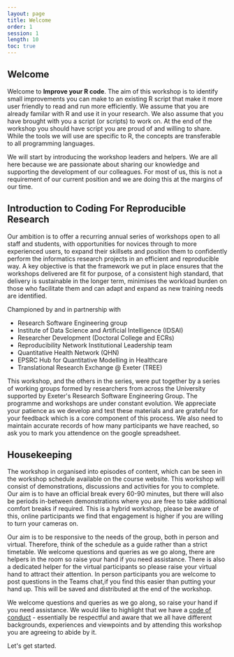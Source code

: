 ```yaml
---
layout: page
title: Welcome
order: 1
session: 1
length: 10
toc: true
---
```


## Welcome

Welcome to **Improve your R code**. The aim of this workshop is to identify small improvements you can make to an existing R script that make it more user friendly to read and run more efficiently. We assume that you are already familar with R and use it in your research. We also assume that you have brought with you a script (or scripts) to work on. At the end of the workshop you should have script you are proud of and willing to share. While the tools we will use are specific to R, the concepts are transferable to all programming languages.

We will start by introducing the workshop leaders and helpers. We are all here because we are passionate about sharing our knowledge and supporting the development of our colleagues. For most of us, this is not a requirement of our current position and we are doing this at the margins of our time.

## Introduction to Coding For Reproducible Research

Our ambition is to offer a recurring annual series of workshops open to all staff and students, with opportunities for novices through to more experienced users, to expand their skillsets and position them to confidently perform the informatics research projects in an efficient and reproducible way. A key objective is that the framework we put in place ensures that the workshops delivered are fit for purpose, of a consistent high standard, that delivery is sustainable in the longer term, minimises the workload burden on those who facilitate them and can adapt and expand as new training needs are identified.

Championed by and in partnership with

- Research Software Engineering group
- Institute of Data Science and Artificial Intelligence (IDSAI)
- Researcher Development (Doctoral College and ECRs)
- Reproducibility Network Institutional Leadership team
- Quantitative Health Network (QHN) 
- EPSRC Hub for Quantitative Modelling in Healthcare
- Translational Research Exchange @ Exeter (TREE)

This workshop, and the others in the series, were put together by a series of working groups formed by researchers from across the University supported by Exeter's Research Software Engineering Group. The programme and workshops are under constant evolution. We appreciate your patience as we develop and test these materials and are grateful for your feedback which is a core component of this process. We also need to maintain accurate records of how many participants we have reached, so ask you to mark you attendence on the google spreadsheet.

## Housekeeping

The workshop in organised into episodes of content, which can be seen in the workshop schedule available on the course website. This workshop will consist of demonstrations, discussions and activities for you to complete. Our aim is to have an official break every 60-90 minutes, but there will also be periods in-between demonstrations where you are free to take additional comfort breaks if required.  This is a hybrid workshop, please be aware of this, online participants we find that engagement is higher if you are willing to turn your cameras on.

Our aim is to be responsive to the needs of the group, both in person and virtual. Therefore, think of the schedule as a guide rather than a strict timetable. We welcome questions and queries as we go along, there are helpers in the room so raise your hand if you need assistance. There is also a dedicated helper for the virtual participants so please raise your virtual hand to attract their attention. In person participants you are welcome to post questions in the Teams chat,if you find this easier than putting your hand up. This will be saved and distributed at the end of the workshop.  

We welcome questions and queries as we go along, so raise your hand if you need assistance. We would like to highlight that we have a [code of conduct](https://uniexeterrse.github.io/intro-to-r/code.html)  - essentially be respectful and aware that we all have different backgrounds, experiences and viewpoints and by attending this workshop you are agreeing to abide by it.

Let's get started.
